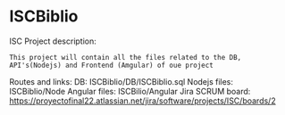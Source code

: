 # ISCBiblio
  ISC Project description:
  
    This project will contain all the files related to the DB, API's(Nodejs) and Frontend (Amgular) of oue project
    
  Routes and links:
    DB: ISCBiblio/DB/ISCBiblio.sql
    Nodejs files: ISCBiblio/Node
    Angular files: ISCBilio/Angular
    Jira SCRUM board: https://proyectofinal22.atlassian.net/jira/software/projects/ISC/boards/2
